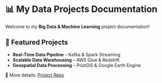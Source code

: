 # 📊 My Data Projects Documentation

Welcome to my **Big Data & Machine Learning** project documentation!

## 🚀 Featured Projects
- **Real-Time Data Pipeline** – Kafka & Spark Streaming  
- **Scalable Data Warehousing** – AWS Glue & Redshift  
- **Geospatial Data Processing** – PostGIS & Google Earth Engine  

📌 More details: [Project Repo](https://github.com/yourusername/my-data-project)

